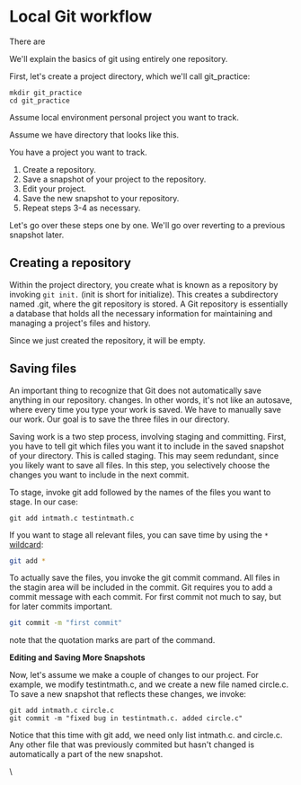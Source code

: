 # Local Git workflow

There are&#x20;



We'll explain the basics of git using entirely one repository.&#x20;

First, let's create a project directory, which we'll call git\_practice:

```
mkdir git_practice
cd git_practice
```





Assume local environment personal project you want to track.



Assume we have directory that looks like this.

You have a project you want to track.&#x20;



1. Create a repository.
2. Save a snapshot of your project to the repository.&#x20;
3. Edit your project.&#x20;
4. Save the new snapshot to your repository.&#x20;
5. Repeat steps 3-4 as necessary.&#x20;

Let's go over these steps one by one. We'll go over reverting to a previous snapshot later.&#x20;

## Creating a repository

Within the project directory, you create what is known as a repository by invoking `git init.` (init is short for initialize). This creates a subdirectory named .git, where the git repository is stored. A Git repository is essentially a database that holds all the necessary information for maintaining and managing a project's files and history.&#x20;

Since we just created the repository, it will be empty.&#x20;

## Saving files

An important thing to recognize that Git does not automatically save anything in our repository.  changes. In other words, it's not like an autosave, where every time you type your work is saved. We have to manually save our work. Our goal is to save the three files in our directory.

Saving work is a two step process, involving staging and committing. First, you have to tell git which files you want it to include in the saved snapshot of your directory. This is called staging. This may seem redundant, since you likely want to save all files. In this step, you selectively choose the changes you want to include in the next commit.

To stage, invoke git add followed by the names of the files you want to stage. In our case:

```
git add intmath.c testintmath.c
```

If you want to stage all relevant files, you can save time by using the `*` [wildcard](../the-linux-command-line/useful-command-line-features.md#wildcards):

```bash
git add * 
```

To actually save the files, you invoke the git commit command. All files in the stagin area will be included in the commit. Git requires you to add a commit message with each commit. For first commit not much to say, but for later commits important.&#x20;

```bash
git commit -m "first commit" 
```

note that the quotation marks are part of the command.&#x20;



**Editing and Saving More Snapshots**

Now, let's assume we make a couple of changes to our project. For example, we modify testintmath.c, and we create a new file named circle.c. To save a new snapshot that reflects these changes, we invoke:

```
git add intmath.c circle.c
git commit -m "fixed bug in testintmath.c. added circle.c"
```

Notice that this time with git add, we need only list intmath.c. and circle.c. Any other file that was previously commited but hasn't changed is automatically a part of the new snapshot.&#x20;

















\








